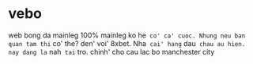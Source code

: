 # vebo
web bong da mainleg
100% mainleg ko he` co' ca' cuoc. Nhung neu ban quan tam thi` co' the? den' voi' 8xbet. 
Nha` cai' hang` dau` chau au hien. nay dang la` nah` tai` tro. chinh' cho cau lac bo manchester city
